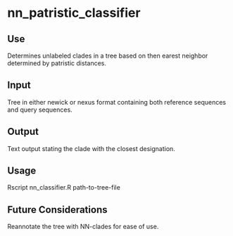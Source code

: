 # nn_patristic_classifier
## Use
Determines unlabeled clades in a tree based on then earest neighbor determined by patristic distances.

## Input
Tree in either newick or nexus format containing both reference sequences and query sequences.

## Output
Text output stating the clade with the closest designation.

## Usage
Rscript nn_classifier.R path-to-tree-file
## Future Considerations
Reannotate the tree with NN-clades for ease of use.
